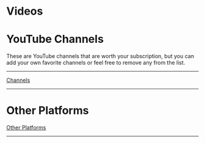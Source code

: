 # Videos

# YouTube Channels

These are YouTube channels that are worth your subscription, but you can add your own favorite channels or feel free to remove any from the list.

---

[Channels](Videos%202d3e2436e5e84e9cba1199767973aabe/Channels%20b28fbba0702845f69c3f9aed25406253.csv)

---

# Other Platforms

[Other Platforms](Videos%202d3e2436e5e84e9cba1199767973aabe/Other%20Platforms%20beac1790ed5544f181826b19dd4f692a.csv)

---